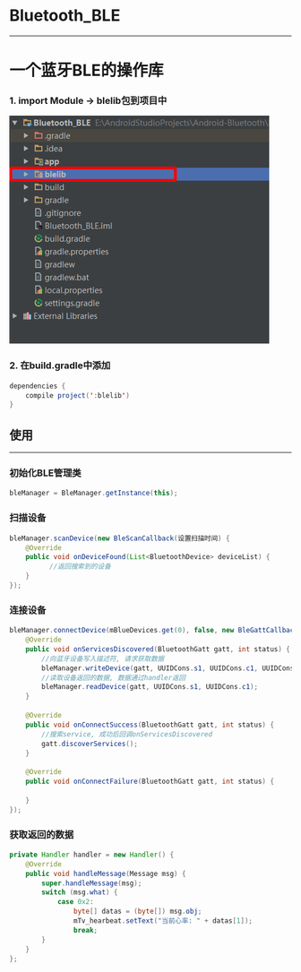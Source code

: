 # Bluetooth_BLE
--------------------
# 一个蓝牙BLE的操作库

### 1. import Module -> blelib包到项目中
![](https://github.com/qiu-yongheng/Bluetooth_BLE/blob/master/Image.png)

### 2. 在build.gradle中添加
```Java
dependencies {
    compile project(':blelib')
}
```

## 使用
-----------------
### 初始化BLE管理类
```Java
bleManager = BleManager.getInstance(this);
```

### 扫描设备
```Java
bleManager.scanDevice(new BleScanCallback(设置扫描时间) {
    @Override
    public void onDeviceFound(List<BluetoothDevice> deviceList) {
          //返回搜索到的设备
    }
});
```

### 连接设备
```Java
bleManager.connectDevice(mBlueDevices.get(0), false, new BleGattCallback(handler) {
    @Override
    public void onServicesDiscovered(BluetoothGatt gatt, int status) {
        //向蓝牙设备写入描述符, 请求获取数据
        bleManager.writeDevice(gatt, UUIDCons.s1, UUIDCons.c1, UUIDCons.d1, null);
        //读取设备返回的数据, 数据通过handler返回
        bleManager.readDevice(gatt, UUIDCons.s1, UUIDCons.c1);
    }

    @Override
    public void onConnectSuccess(BluetoothGatt gatt, int status) {
        //搜索service, 成功后回调onServicesDiscovered
        gatt.discoverServices();
    }

    @Override
    public void onConnectFailure(BluetoothGatt gatt, int status) {

    }
});
```

### 获取返回的数据
```Java
private Handler handler = new Handler() {
    @Override
    public void handleMessage(Message msg) {
        super.handleMessage(msg);
        switch (msg.what) {
            case 0x2:
                byte[] datas = (byte[]) msg.obj;
                mTv_hearbeat.setText("当前心率: " + datas[1]);
                break;
        }
    }
};
```
